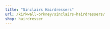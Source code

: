```yaml
---
title: "Sinclairs Hairdressers"
url: /kirkwall-orkney/sinclairs-hairdressers/
shop: hairdresser
---
```

